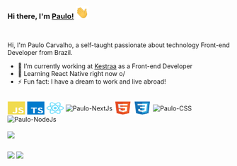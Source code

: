 ### Hi there, I'm [Paulo!](https://paulo-carvalho93.github.io) <img src="https://raw.githubusercontent.com/ABSphreak/ABSphreak/master/gifs/Hi.gif" width="30px">

<br />

Hi, I'm Paulo Carvalho, a self-taught passionate about technology Front-end Developer from Brazil.

- 🔭 I’m currently working at [Kestraa](https://www.kestraa.com.br/) as a Front-end Developer 
- 🌱 Learning React Native right now o/
- ⚡ Fun fact: I have a dream to work and live abroad!

<div style="display: inline_block"><br>
  <img align="center" alt="Paulo-Js" height="30" width="40" src="https://raw.githubusercontent.com/devicons/devicon/master/icons/javascript/javascript-plain.svg">
  <img align="center" alt="Paulo-Ts" height="30" width="40" src="https://raw.githubusercontent.com/devicons/devicon/master/icons/typescript/typescript-plain.svg">
  <img align="center" alt="Paulo-React" height="30" width="40" src="https://raw.githubusercontent.com/devicons/devicon/master/icons/react/react-original.svg">
  <img align="center" alt="Paulo-NextJs" height="30" width="40" src="https://cdn.jsdelivr.net/gh/devicons/devicon/icons/nextjs/nextjs-original.svg" />
  <img align="center" alt="Paulo-HTML" height="30" width="40" src="https://raw.githubusercontent.com/devicons/devicon/master/icons/html5/html5-original.svg">
  <img align="center" alt="Paulo-CSS" height="30" width="40" src="https://raw.githubusercontent.com/devicons/devicon/master/icons/css3/css3-original.svg">
  <img align="center" alt="Paulo-CSS" height="30" width="40" src="https://cdn.jsdelivr.net/gh/devicons/devicon/icons/sass/sass-original.svg" />
  <img align="center" alt="Paulo-NodeJs" height="30" width="40" src="https://cdn.jsdelivr.net/gh/devicons/devicon/icons/nodejs/nodejs-plain-wordmark.svg" />
</div><br>

<div>
  <a href="https://github.com/paulo-carvalho93">
  <img align="center" src="https://github-readme-stats.vercel.app/api/top-langs/?username=paulo-carvalho93&layout=compact&theme=radical" />
</div>
  
  ##
 
<div> 
    <a href="https://www.linkedin.com/in/paulo-carvalho93" target="_blank"><img src="https://img.shields.io/badge/-LinkedIn-%230077B5?style=for-the-badge&logo=linkedin&logoColor=white" target="_blank"></a> 
  <a href = "mailto:pauloej.carvalho@gmail.com"><img src="https://img.shields.io/badge/-Gmail-%23333?style=for-the-badge&logo=gmail&logoColor=white" target="_blank"></a>
</div>
